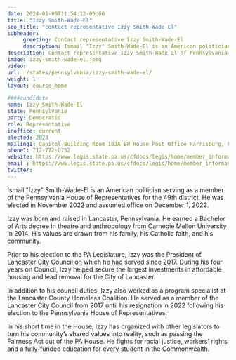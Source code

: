 ```yaml
---
date: 2024-01-08T11:54:12-05:00
title: "Izzy Smith-Wade-El"
seo_title: "contact representative Izzy Smith-Wade-El"
subheader:
     greeting: Contact representative Izzy Smith-Wade-El
     description: Ismail "Izzy" Smith-Wade-El is an American politician serving as a member of the Pennsylvania House of Representatives for the 49th district. He was elected in November 2022 and assumed office on December 1, 2022.
description: Contact representative Izzy Smith-Wade-El of Pennsylvania. Contact information for Izzy Smith-Wade-El includes email address, phone number, and mailing address.
image: izzy-smith-wade-el.jpeg
video:
url:  /states/pennsylvania/izzy-smith-wade-el/
weight: 1
layout: course_home

####candidate
name: Izzy Smith-Wade-El
state: Pennsylvania
party: Democratic
role: Representative
inoffice: current
elected: 2023
mailing1: Capitol Building Room 103A EW House Post Office Harrisburg, PA 17120
phone1: 717-772-0752
website: https://www.legis.state.pa.us/cfdocs/legis/home/member_information/House_bio.cfm?id=1948/
email : https://www.legis.state.pa.us/cfdocs/legis/home/member_information/House_bio.cfm?id=1948/
twitter:
---
```


Ismail "Izzy" Smith-Wade-El is an American politician serving as a member of the Pennsylvania House of Representatives for the 49th district. He was elected in November 2022 and assumed office on December 1, 2022.

Izzy was born and raised in Lancaster, Pennsylvania. He earned a Bachelor of Arts degree in theatre and anthropology from Carnegie Mellon University in 2014. His values are drawn from his family, his Catholic faith, and his community.

Prior to his election to the PA Legislature, Izzy was the President of Lancaster City Council on which he had served since 2017. During his four years on Council, Izzy helped secure the largest investments in affordable housing and lead removal for the City of Lancaster.

In addition to his council duties, Izzy also worked as a program specialist at the Lancaster County Homeless Coalition. He served as a member of the Lancaster City Council from 2017 until his resignation in 2022 following his election to the Pennsylvania House of Representatives.

In his short time in the House, Izzy has organized with other legislators to turn his community’s shared values into reality, such as passing the Fairness Act out of the PA House. He fights for racial justice, workers’ rights and a fully-funded education for every student in the Commonwealth.
